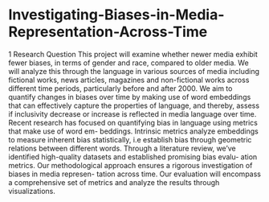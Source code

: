 # Investigating-Biases-in-Media-Representation-Across-Time
1 Research Question
This project will examine whether newer media exhibit fewer biases, in terms of gender and race, compared
to older media. We will analyze this through the language in various sources of media including fictional
works, news articles, magazines and non-fictional works across different time periods, particularly before
and after 2000. We aim to quantify changes in biases over time by making use of word embeddings that
can effectively capture the properties of language, and thereby, assess if inclusivity decrease or increase is
reflected in media language over time.
Recent research has focused on quantifying bias in language using metrics that make use of word em-
beddings. Intrinsic metrics analyze embeddings to measure inherent bias statistically, i.e establish bias
through geometric relations between different words.
Through a literature review, we’ve identified high-quality datasets and established promising bias evalu-
ation metrics. Our methodological approach ensures a rigorous investigation of biases in media represen-
tation across time. Our evaluation will encompass a comprehensive set of metrics and analyze the results
through visualizations.
